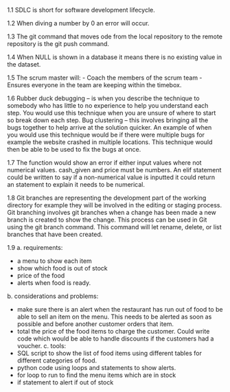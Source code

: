 1.1	SDLC is short for software development lifecycle. 


1.2 When diving a number by 0 an error will occur. 


1.3 The git command that moves ode from the local repository to the remote repository is the git push command. 


1.4 When NULL is shown in a database it means there is no existing value in the dataset. 


1.5 The scrum master will:
	- Coach the members of the scrum team 
	- Ensures everyone in the team are keeping within the timebox. 

 
1.6 Rubber duck debugging – is when you describe the technique to somebody who has little to no experience to help you understand each step. You would use this technique when you are unsure of where to start so break down each step. 
Bug clustering – this involves bringing all the bugs together to help arrive at the solution quicker. An example of when you would use this technique would be if there were multiple bugs for example the website crashed in multiple locations. This technique would then be able to be used to fix the bugs at once. 


1.7 The function would show an error if either input values where not numerical values. cash_given and price must be numbers. An elif statement could be written to say if a non-numerical value is inputted it could return an statement to explain it needs to be numerical. 

1.8 Git branches are representing the development part of the working directory for example they will be involved in the editing or staging process. Git branching involves git branches when a change has been made a new branch is created to show the change. 
This process can be used in Git using the git branch command. This command will let rename, delete, or list branches that have been created. 

1.9
 a. requirements:
-  a menu to show each item 
- show which food is out of stock
- price of the food
- alerts when food is ready. 

b. considerations and problems:
- make sure there is an alert when the restaurant has run out of food to be able to sell an item on the menu. This needs to be alerted as soon as possible and before another customer orders that item. 
-  total the price of the food items to charge the customer. Could write code which would be able to handle discounts if the customers had a voucher. 
c. tools:
- SQL script to show the list of food items using different tables for different categories of food. 
- python code using loops and statements to show alerts. 
- for loop to run to find the menu items which are in stock 
- if statement to alert if out of stock 
